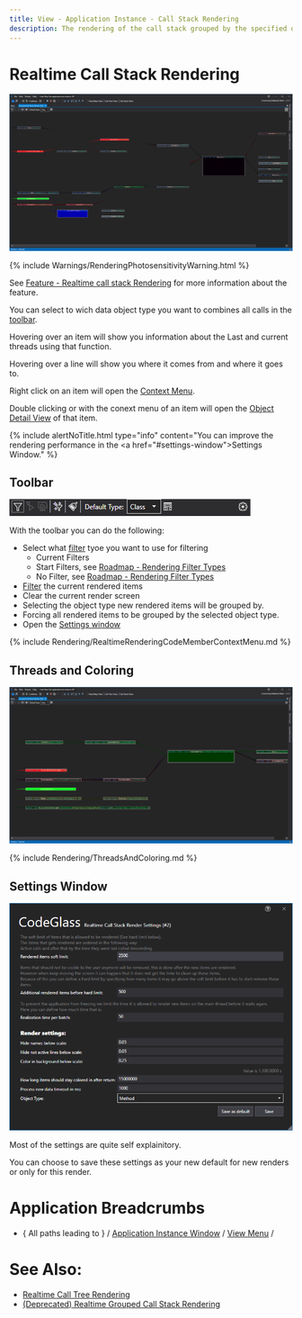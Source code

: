 ```yaml
---
title: View - Application Instance - Call Stack Rendering
description: The rendering of the call stack grouped by the specified data type, like class or namespace.
---
```

# Realtime Call Stack Rendering
![assets/img/ApplicationInstanceWindow/RealtimeGroupedCallStackRendering.png](../../../assets/img/ApplicationInstanceWindow/RealtimeGroupedCallStackRendering.png)

{% include Warnings/RenderingPhotosensitivityWarning.html  %}

See [Feature - Realtime call stack Rendering](../../features/RealtimeRendering.md#realtime-call-stack-rendering) for more information about the feature.

You can select to wich data object type you want to combines all calls in the [toolbar](#toolbar).

Hovering over an item will show you information about the Last and current threads using that function.

Hovering over a line will show you where it comes from and where it goes to. 

Right click on an item will open the [Context Menu](#item-context-menu).

Double clicking or with the conext menu of an item will open the [Object Detail View](ObjectDetailsView.md) of that item.

{% include alertNoTitle.html  type="info" content="You can improve the rendering performance in the <a href=\"#settings-window\">Settings Window</a>." %}

## Toolbar
![assets/img/ApplicationInstanceWindow/GroupedCallStackRenderingToolbar.png](../../../assets/img/ApplicationInstanceWindow/GroupedCallStackRenderingToolbar.png)

With the toolbar you can do the following:


- Select what [filter](../../features/ProfilingDataFiltering.md) tyoe you want to use for filtering
    - Current Filters
    - Start Filters, see [Roadmap - Rendering Filter Types](../../Roadmap/RenderingFilterType.md)
    - No Filter, see [Roadmap - Rendering Filter Types](../../Roadmap/RenderingFilterType.md)
- [Filter](../../features/ProfilingDataFiltering.md) the current rendered items
- Clear the current render screen
- Selecting the object type new rendered items will be grouped by.
- Forcing all rendered items to be grouped by the selected object type.
- Open the [Settings window](#settings-window)

{% include Rendering/RealtimeRenderingCodeMemberContextMenu.md %}

## Threads and Coloring
![assets/img/ApplicationInstanceWindow/RealtimeGroupedCallStackRenderingThreads.png](../../../assets/img/ApplicationInstanceWindow/RealtimeGroupedCallStackRenderingThreads.png)

{% include Rendering/ThreadsAndColoring.md %}

## Settings Window
![assets/img/ApplicationInstanceWindow/RealtimeGroupedCallStackRenderingSettings.png](../../../assets/img/ApplicationInstanceWindow/RealtimeGroupedCallStackRenderingSettings.png)

Most of the settings are quite self explainitory.

You can choose to save these settings as your new default for new renders or only for this render.

# Application Breadcrumbs
- { All paths leading to } /  [Application Instance Window](../ApplicationInstanceDockWindow.md) / [View Menu](../ApplicationInstanceDockWindow/MenuBar.md#view-menu) / 



# See Also:
- [Realtime Call Tree Rendering](CallTreeRendering.md)
- [(Deprecated) Realtime Grouped Call Stack Rendering](GroupedCallStackRendering.md)
